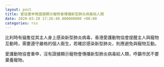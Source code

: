 ```yaml
---
layout: post
title: 愛協重申無證據顯示寵物會傳播新型肺炎病毒給人類
date: 2020-03-28 17:26:40.000000000 +08:00
categories: rss
---
```


比利時有貓隻從其主人身上感染新型肺炎病毒，香港愛護動物協會提醒主人與寵物互動時，需要遵守嚴格的個人衞生，若確診感染新型肺炎，則應避免與寵物互動。

愛護動物協會重申，沒有證據顯示寵物會傳播新型肺炎病毒給人類，呼籲市民不要棄養寵物。
